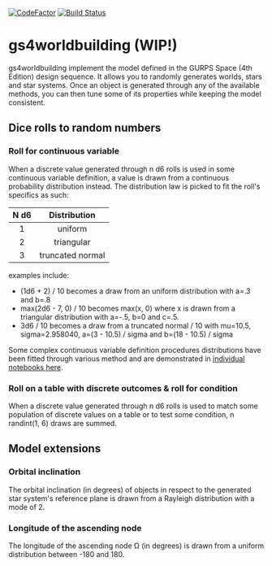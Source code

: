 [![CodeFactor](https://www.codefactor.io/repository/github/vialdj/gs4worldbuilding/badge)](https://www.codefactor.io/repository/github/vialdj/gs4worldbuilding)
[![Build Status](https://app.travis-ci.com/vialdj/gs4worldbuilding.svg?branch=master)](https://app.travis-ci.com/vialdj/gs4worldbuilding)

# gs4worldbuilding (WIP!)
gs4worldbuilding implement the model defined in the GURPS Space (4th Edition) design sequence. It allows you to randomly generates worlds, stars and star systems. Once an object is generated through any of the available methods, you can then tune some of its properties while keeping the model consistent.

## Dice rolls to random numbers
### Roll for continuous variable
When a discrete value generated through n d6 rolls is used in some continuous variable definition, a value is drawn from a continuous probability distribution instead. The distribution law is picked to fit the roll's specifics as such:

| N d6 | Distribution |
|:-:|:-:|
| 1 | uniform |
| 2 | triangular |
| 3 | truncated normal |

examples include:
* (1d6 + 2) / 10 becomes a draw from an uniform distribution with a=.3 and b=.8
* max(2d6 - 7, 0) / 10 becomes max(x, 0) where x is drawn from a triangular distribution with a=-.5, b=0 and c=.5.
* 3d6 / 10 becomes a draw from a truncated normal / 10 with mu=10.5, sigma=2.958040, a=(3 - 10.5) / sigma and b=(18 - 10.5) / sigma

Some complex continuous variable definition procedures distributions have been fitted through various method and are demonstrated in [individual notebooks here](https://github.com/vialdj/gs4worldbuilding_notebooks).

### Roll on a table with discrete outcomes & roll for condition
When a discrete value generated through n d6 rolls is used to match some population of discrete values on a table or to test some condition, n randint(1, 6) draws are summed.

## Model extensions
### Orbital inclination
The orbital inclination (in degrees) of objects in respect to the generated star system's reference plane is drawn from a Rayleigh distribution with a mode of 2.
### Longitude of the ascending node
The longitude of the ascending node Ω (in degrees) is drawn from a uniform distribution between -180 and 180.